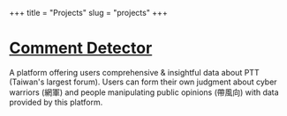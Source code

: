 +++
title = "Projects"
slug = "projects"
+++

# [Comment Detector](https://github.com/CuteChuanChuan/Comment-Detector)
A platform offering users comprehensive & insightful data about PTT (Taiwan's largest forum). 
Users can form their own judgment about cyber warriors (網軍) and people manipulating public opinions (帶風向) with data provided by this platform.

